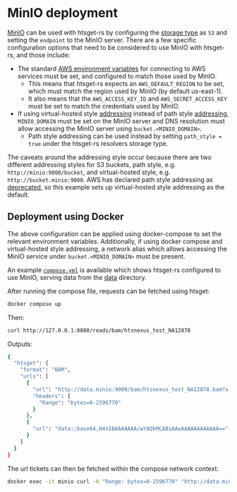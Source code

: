 # MinIO deployment

[MinIO][minio] can be used with htsget-rs by configuring the [storage type][storage] as `S3` and setting the `endpoint` to the MinIO server.
There are a few specific configuration options that need to be considered to use MinIO with htsget-rs, and those include:

* The standard [AWS environment variables][env-variables] for connecting to AWS services must be set, and configured to match those
used by MinIO.
    * This means that htsget-rs expects an `AWS_DEFAULT_REGION` to be set, which must match the region used by MinIO (by default us-east-1).
    * It also means that the `AWS_ACCESS_KEY_ID` and `AWS_SECRET_ACCESS_KEY` must be set to match the credentials used by MinIO.
* If using virtual-hosted style [addressing][virtual-addressing] instead of path style [addressing][path-addressing], `MINIO_DOMAIN` must be
set on the MinIO server and DNS resolution must allow accessing the MinIO server using `bucket.<MINIO_DOMAIN>`.
    * Path style addressing can be used instead by setting `path_style = true` under the htsget-rs resolvers storage type.

The caveats around the addressing style occur because there are two different addressing styles for S3 buckets, path style, e.g.
`http://minio:9000/bucket`, and virtual-hosted style, e.g. `http://bucket.minio:9000`. AWS has declared path style addressing
as [deprecated][path-style-deprecated], so this example sets up virtual-hosted style addressing as the default.

## Deployment using Docker

The above configuration can be applied using docker-compose to set the relevant environment variables. Additionally, if using
docker compose and virtual-hosted style addressing, a network alias which allows accessing the MinIO service under `bucket.<MINIO_DOMAIN>`
must be present.

An example [`compose.yml`][compose] is available which shows htsget-rs configured to use MinIO, serving data from the [data] directory.

After running the compose file, requests can be fetched using htsget:

```sh
docker compose up
```

Then:

```sh
curl http://127.0.0.1:8080/reads/bam/htsnexus_test_NA12878
```

Outputs:

```sh
{
  "htsget": {
    "format": "BAM",
    "urls": [
      {
        "url": "http://data.minio:9000/bam/htsnexus_test_NA12878.bam?x-id=GetObject&X-Amz-Algorithm=AWS4-HMAC-SHA256&X-Amz-Credential=user%2F20240320%2Fus-east-1%2Fs3%2Faws4_request&X-Amz-Date=20240320T014007Z&X-Amz-Expires=1000&X-Amz-SignedHeaders=host%3Brange&X-Amz-Signature=33a75bd6363ccbfd5ce8edf7e102a5edff8ca7cee17e3c654db01a880e98072d",
        "headers": {
          "Range": "bytes=0-2596770"
        }
      },
      {
        "url": "data:;base64,H4sIBAAAAAAA/wYAQkMCABsAAwAAAAAAAAAAAA=="
      }
    ]
  }
}
```

The url tickets can then be fetched within the compose network context:

```sh
docker exec -it minio curl -H "Range: bytes=0-2596770" "http://data.minio:9000/bam/htsnexus_test_NA12878.bam?x-id=GetObject&X-Amz-Algorithm=AWS4-HMAC-SHA256&X-Amz-Credential=user%2F20240320%2Fus-east-1%2Fs3%2Faws4_request&X-Amz-Date=20240320T014007Z&X-Amz-Expires=1000&X-Amz-SignedHeaders=host%3Brange&X-Amz-Signature=33a75bd6363ccbfd5ce8edf7e102a5edff8ca7cee17e3c654db01a880e98072d"
```

[path-style-deprecated]: https://aws.amazon.com/blogs/aws/amazon-s3-path-deprecation-plan-the-rest-of-the-story/
[storage]: ../../../htsget-config/README.md#resolvers
[minio]: https://min.io/
[env-variables]: https://docs.aws.amazon.com/cli/latest/userguide/cli-configure-envvars.html
[virtual-addressing]: https://docs.aws.amazon.com/AmazonS3/latest/userguide/VirtualHosting.html#virtual-hosted-style-access
[path-addressing]: https://docs.aws.amazon.com/AmazonS3/latest/userguide/VirtualHosting.html#path-style-access
[compose]: compose.yml
[data]: ../../../data
